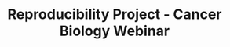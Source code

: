 ---
title: Reproducibility Project - Cancer Biology Webinar
category: workshops 
tag:
- OSF
- news
excerpt: The Reproducibility Project &#58; Cancer Biology, a large scale effort to explore reproducibility, has published the first five Replication Studies in eLife. In addition to the publication, the content of the research and reporting (data, analysis/figure scripts, additional laboratory notes, etc) was made open. In this webinar, you will hear about the steps taken by the team to utilize the OSF and the statistical program R to organize, integrate, and make open the content associated with each replication study. Presenters aer Alex Denis and Tim Errington.

link: https://zoom.us/webinar/register/f6bea31bcdbf3c4cdc2040ba88984b7b
--- 